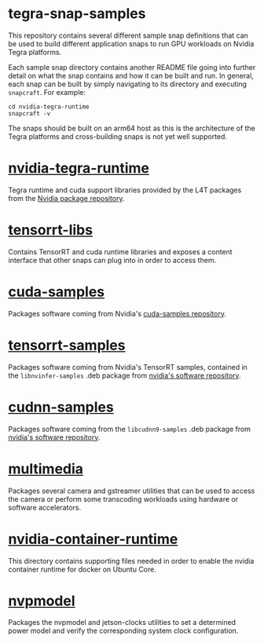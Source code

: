 # tegra-snap-samples

This repository contains several different sample snap definitions that can be used to build different application snaps to run GPU workloads on Nvidia Tegra platforms.

Each sample snap directory contains another README file going into further detail on what the snap contains and how it can be built and run.
In general, each snap can be built by simply navigating to its directory and executing `snapcraft`. For example:
```
cd nvidia-tegra-runtime
snapcraft -v
```

The snaps should be built on an arm64 host as this is the architecture of the Tegra platforms and cross-building snaps is not yet well supported.

# [nvidia-tegra-runtime](nvidia-tegra-runtime)

Tegra runtime and cuda support libraries provided by the L4T packages from the [Nvidia package repository](https://repo.download.nvidia.com/jetson).

# [tensorrt-libs](tensorrt-libs)

Contains TensorRT and cuda runtime libraries and exposes a content interface that other snaps can plug into in order to access them.

# [cuda-samples](cuda-samples)

Packages software coming from Nvidia's [cuda-samples repository](https://github.com/NVIDIA/cuda-samples/).

# [tensorrt-samples](tensorrt-samples)

Packages software coming from Nvidia's TensorRT samples, contained in the `libnvinfer-samples` .deb package from [nvidia's software repository](https://repo.download.nvidia.com/jetson/).

# [cudnn-samples](cudnn-samples)

Packages software coming from the `libcudnn9-samples` .deb package from [nvidia's software repository](https://repo.download.nvidia.com/jetson/).

# [multimedia](multimedia)

Packages several camera and gstreamer utilities that can be used to access the camera or perform some transcoding workloads using hardware or software accelerators.

# [nvidia-container-runtime](nvidia-container-runtime/)

This directory contains supporting files needed in order to enable the nvidia container runtime for docker on Ubuntu Core.

# [nvpmodel](nvpmodel)

Packages the nvpmodel and jetson-clocks utilities to set a determined power model and verify the corresponding system clock configuration.

